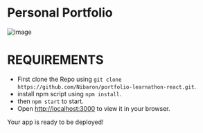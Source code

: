 # Personal Portfolio
![image](https://github.com/Nibaron/portfolio-learnathon-react/assets/36547410/4c78a9b6-27e0-480a-a3d4-8c624ebae7bb)

# REQUIREMENTS
* First clone the Repo using `git clone https://github.com/Nibaron/portfolio-learnathon-react.git`.
*  install npm script using `npm install`.
*   then `npm start` to start.
*   Open [http://localhost:3000](http://localhost:3000) to view it in your browser.

Your app is ready to be deployed!
